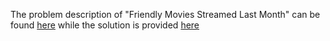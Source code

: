 The problem description of "Friendly Movies Streamed Last Month" can be found [here](https://leetcode.com/problems/friendly-movies-streamed-last-month/) while the solution is provided [here](https://github.com/aurimas13/Solutions-To-Problems/blob/main/LeetCode/Pandas%20Solutions/Friendly%20Movies%20Streamed%20Last%20Month/friendly.py)